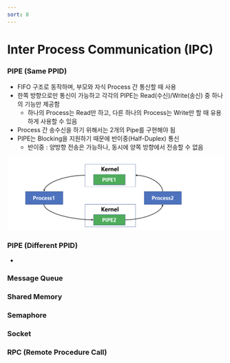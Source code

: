 ```yaml
---
sort: 8
---
```


# Inter Process Communication (IPC)



### PIPE (Same PPID) 

* FIFO 구조로 동작하며, 부모와 자식 Process 간 통신할 때 사용
* 한쪽 방향으로만 통신이 가능하고 각각의 PIPE는 Read(수신)/Write(송신) 중 하나의 기능만 제공함
  * 하나의 Process는 Read만 하고, 다른 하나의 Process는 Write만 할 때 유용하게 사용할 수 있음
* Process 간 송수신을 하기 위해서는 2개의 Pipe를 구현해야 됨
* PIPE는 Blocking을 지원하기 때문에 반이중(Half-Duplex) 통신
  * 반이중 : 양방향 전송은 가능하나, 동시에 양쪽 방향에서 전송할 수 없음

![PIPE_Same_PPID](./Img/PIPE_Same_PPID.png)

### PIPE (Different PPID)

* 



### Message Queue



### Shared Memory



### Semaphore



### Socket



### RPC (Remote Procedure Call)
